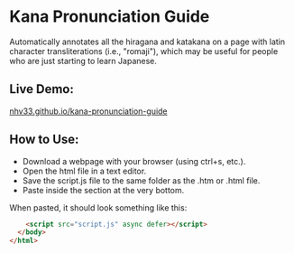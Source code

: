 # Kana Pronunciation Guide
Automatically annotates all the hiragana and katakana on a page with latin character transliterations (i.e., "romaji"), which may be useful for people who are just starting to learn Japanese.
## Live Demo:
[nhv33.github.io/kana-pronunciation-guide](https://nhv33.github.io/kana-pronunciation-guide)
## How to Use:
- Download a webpage with your browser (using ctrl+s, etc.).
- Open the html file in a text editor.
- Save the script.js file to the same folder as the .htm or .html file.
- Paste <script src="script.js" async defer></script> inside the <body></body> section at the very bottom.

When pasted, it should look something like this:
```html
    <script src="script.js" async defer></script>
  </body>
</html>
